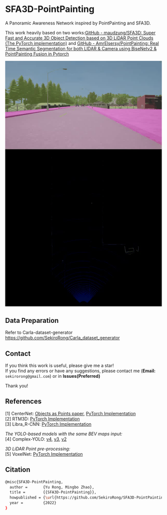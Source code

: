 # SFA3D-PointPainting

A Panoramic Awareness Network inspired by PointPainting and SFA3D.

This work heavily based on two works:[GitHub - maudzung/SFA3D: Super Fast and Accurate 3D Object Detection based on 3D LiDAR Point Clouds (The PyTorch implementation)](https://github.com/maudzung/SFA3D) and [GitHub - AmrElsersy/PointPainting: Real Time Semantic Segmentation for both LIDAR &amp; Camera using BiseNetv2 &amp; PointPainting Fusion in Pytorch](https://github.com/AmrElsersy/PointPainting)

![output.gif](asset/output.gif)



## Data Preparation

Refer to Carla-dataset-generator https://github.com/SekiroRong/Carla_dataset_generator

## Contact

If you think this work is useful, please give me a star!  
If you find any errors or have any suggestions, please contact me (**Email:** `sekirorong@gmail.com`) or in **Issues(Preferred)**

Thank you!

## References

[1] CenterNet: [Objects as Points paper](https://arxiv.org/abs/1904.07850), [PyTorch Implementation](https://github.com/xingyizhou/CenterNet)  
[2] RTM3D: [PyTorch Implementation](https://github.com/maudzung/RTM3D)  
[3] Libra_R-CNN: [PyTorch Implementation](https://github.com/OceanPang/Libra_R-CNN)

*The YOLO-based models with the same BEV maps input:*  
[4] Complex-YOLO: [v4](https://github.com/maudzung/Complex-YOLOv4-Pytorch), [v3](https://github.com/ghimiredhikura/Complex-YOLOv3), [v2](https://github.com/AI-liu/Complex-YOLO)

*3D LiDAR Point pre-processing:*  
[5] VoxelNet: [PyTorch Implementation](https://github.com/skyhehe123/VoxelNet-pytorch)

## Citation

```bash
@misc{SFA3D-PointPainting,
  author =       {Yu Rong, Mingbo Zhao},
  title =        {{SFA3D-PointPainting}},
  howpublished = {\url{https://github.com/SekiroRong/SFA3D-PointPainting}},
  year =         {2022}
}
```
